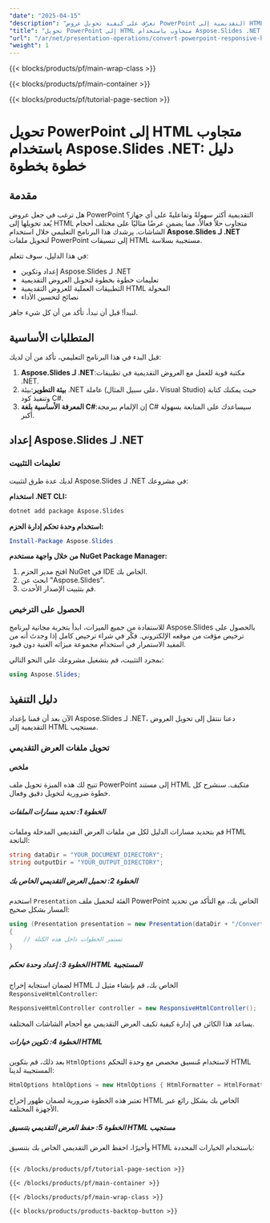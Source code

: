 ```yaml
---
"date": "2025-04-15"
"description": "تعرّف على كيفية تحويل عروض PowerPoint التقديمية إلى HTML متجاوب باستخدام Aspose.Slides لـ .NET. اتبع هذا الدليل خطوة بخطوة لتحسين إمكانية الوصول والتفاعل عبر الأجهزة."
"title": "تحويل PowerPoint إلى HTML متجاوب باستخدام Aspose.Slides .NET - دليل خطوة بخطوة"
"url": "/ar/net/presentation-operations/convert-powerpoint-responsive-html-aspose-slides-net/"
"weight": 1
---
```


{{< blocks/products/pf/main-wrap-class >}}

{{< blocks/products/pf/main-container >}}

{{< blocks/products/pf/tutorial-page-section >}}
# تحويل PowerPoint إلى HTML متجاوب باستخدام Aspose.Slides .NET: دليل خطوة بخطوة

## مقدمة

هل ترغب في جعل عروض PowerPoint التقديمية أكثر سهولةً وتفاعليةً على أي جهاز؟ يُعد تحويلها إلى HTML متجاوب حلاً فعالاً، مما يضمن عرضًا مثاليًا على مختلف أحجام الشاشات. يرشدك هذا البرنامج التعليمي خلال استخدام **Aspose.Slides لـ .NET** لتحويل ملفات PowerPoint إلى تنسيقات HTML مستجيبة بسلاسة.

في هذا الدليل، سوف تتعلم:
- إعداد وتكوين Aspose.Slides لـ .NET
- تعليمات خطوة بخطوة لتحويل العروض التقديمية
- التطبيقات العملية للعروض التقديمية HTML المحولة
- نصائح لتحسين الأداء

لنبدأ! قبل أن نبدأ، تأكد من أن كل شيء جاهز.

## المتطلبات الأساسية

قبل البدء في هذا البرنامج التعليمي، تأكد من أن لديك:
1. **Aspose.Slides لـ .NET**:مكتبة قوية للعمل مع العروض التقديمية في تطبيقات .NET.
2. **بيئة التطوير**:بيئة .NET عاملة (على سبيل المثال، Visual Studio) حيث يمكنك كتابة وتنفيذ كود C#.
3. **المعرفة الأساسية بلغة C#**:إن الإلمام ببرمجة C# سيساعدك على المتابعة بسهولة أكبر.

## إعداد Aspose.Slides لـ .NET

### تعليمات التثبيت

لديك عدة طرق لتثبيت Aspose.Slides لـ .NET في مشروعك:

**استخدام .NET CLI:**
```bash
dotnet add package Aspose.Slides
```

**استخدام وحدة تحكم إدارة الحزم:**
```powershell
Install-Package Aspose.Slides
```

**من خلال واجهة مستخدم NuGet Package Manager:**
1. افتح مدير الحزم NuGet في IDE الخاص بك.
2. ابحث عن "Aspose.Slides".
3. قم بتثبيت الإصدار الأحدث.

### الحصول على الترخيص

للاستفادة من جميع الميزات، ابدأ بتجربة مجانية لبرنامج Aspose.Slides بالحصول على ترخيص مؤقت من موقعه الإلكتروني. فكّر في شراء ترخيص كامل إذا وجدتَ أنه من المفيد الاستمرار في استخدام مجموعة ميزاته الغنية دون قيود.

بمجرد التثبيت، قم بتشغيل مشروعك على النحو التالي:
```csharp
using Aspose.Slides;
```

## دليل التنفيذ

الآن بعد أن قمنا بإعداد Aspose.Slides لـ .NET، دعنا ننتقل إلى تحويل العروض التقديمية إلى HTML مستجيب.

### تحويل ملفات العرض التقديمي

#### ملخص

تتيح لك هذه الميزة تحويل ملف PowerPoint إلى مستند HTML متكيف. سنشرح كل خطوة ضرورية لتحويل دقيق وفعال.

##### الخطوة 1: تحديد مسارات الملفات

قم بتحديد مسارات الدليل لكل من ملفات العرض التقديمي المدخلة وملفات HTML الناتجة:
```csharp
string dataDir = "YOUR_DOCUMENT_DIRECTORY";
string outputDir = "YOUR_OUTPUT_DIRECTORY";
```

##### الخطوة 2: تحميل العرض التقديمي الخاص بك

استخدم `Presentation` الفئة لتحميل ملف PowerPoint الخاص بك، مع التأكد من تحديد المسار بشكل صحيح:
```csharp
using (Presentation presentation = new Presentation(dataDir + "/Convert_HTML.pptx"))
{
    // تستمر الخطوات داخل هذه الكتلة
}
```

##### الخطوة 3: إعداد وحدة تحكم HTML المستجيبة

لضمان استجابة إخراج HTML الخاص بك، قم بإنشاء مثيل لـ `ResponsiveHtmlController`:
```csharp
ResponsiveHtmlController controller = new ResponsiveHtmlController();
```

يساعد هذا الكائن في إدارة كيفية تكيف العرض التقديمي مع أحجام الشاشات المختلفة.

##### الخطوة 4: تكوين خيارات HTML

بعد ذلك، قم بتكوين `HtmlOptions` لاستخدام مُنسيق مخصص مع وحدة التحكم HTML المستجيبة لدينا:
```csharp
HtmlOptions htmlOptions = new HtmlOptions { HtmlFormatter = HtmlFormatter.CreateCustomFormatter(controller) };
```

تعتبر هذه الخطوة ضرورية لضمان ظهور إخراج HTML الخاص بك بشكل رائع عبر الأجهزة المختلفة.

##### الخطوة 5: حفظ العرض التقديمي بتنسيق HTML مستجيب

وأخيرًا، احفظ العرض التقديمي الخاص بك بتنسيق HTML باستخدام الخيارات المحددة:
```csharp\presentation.Save(outputDir + "/ConvertPresentationToResponsiveHTML_out.html\

{{< /blocks/products/pf/tutorial-page-section >}}

{{< /blocks/products/pf/main-container >}}

{{< /blocks/products/pf/main-wrap-class >}}

{{< blocks/products/products-backtop-button >}}